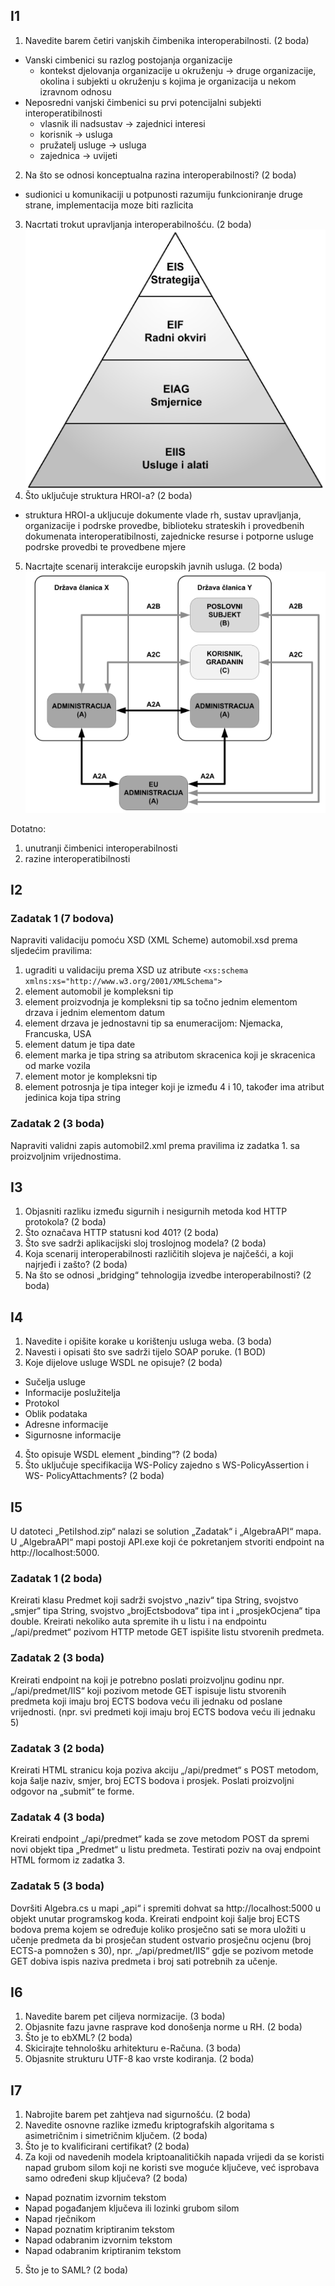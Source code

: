 ## I1
1. Navedite barem četiri vanjskih čimbenika interoperabilnosti. (2 boda)
  - Vanski cimbenici su razlog postojanja organizacije
    - kontekst djelovanja organizacije u okruženju -> druge organizacije, okolina i subjekti u okruženju s kojima je organizacija u nekom izravnom odnosu 
  - Neposredni vanjski čimbenici su prvi potencijalni subjekti interoperatibilnosti
    - vlasnik ili nadsustav -> zajednici interesi
    - korisnik -> usluga
    - pružatelj usluge -> usluga
    - zajednica -> uvijeti
2. Na što se odnosi konceptualna razina interoperabilnosti? (2 boda)
  - sudionici u komunikaciji u potpunosti razumiju funkcioniranje druge strane, 
  implementacija moze biti razlicita
3. Nacrtati trokut upravljanja interoperabilnošću. (2 boda)
![](res/triangle.png)
4. Što uključuje struktura HROI-a? (2 boda)
  - struktura HROI-a ukljucuje dokumente vlade rh, sustav upravljanja, 
  organizacije i podrske provedbe, biblioteku strateskih i provedbenih dokumenata 
  interoperatibilnosti, zajednicke resurse i potporne usluge podrske provedbi te provedbene 
  mjere
5. Nacrtajte scenarij interakcije europskih javnih usluga. (2 boda)
![](res/EIF.png)


Dotatno:
1. unutranji čimbenici interoperabilnosti
2. razine interoperatibilnosti

## I2
### Zadatak 1 (7 bodova)
Napraviti validaciju pomoću XSD (XML Scheme) automobil.xsd prema
sljedećim pravilima:
1. ugraditi u validaciju prema XSD uz atribute `<xs:schema xmlns:xs="http://www.w3.org/2001/XMLSchema">`
2. element automobil je kompleksni tip
3. element proizvodnja je kompleksni tip sa točno jednim elementom
drzava i jednim elementom datum
4. element drzava je jednostavni tip sa enumeracijom: Njemacka,
Francuska, USA
5. element datum je tipa date
6. element marka je tipa string sa atributom skracenica koji je skracenica
od marke vozila
7. element motor je kompleksni tip
8. element potrosnja je tipa integer koji je između 4 i 10, također ima
atribut jedinica koja tipa string

### Zadatak 2 (3 boda)
Napraviti validni zapis automobil2.xml prema pravilima iz zadatka 1. sa
proizvoljnim vrijednostima.


## I3
1. Objasniti razliku između sigurnih i nesigurnih metoda kod HTTP
protokola? (2 boda)
2. Što označava HTTP statusni kod 401? (2 boda)
3. Što sve sadrži aplikacijski sloj troslojnog modela? (2 boda)
4. Koja scenarij interoperabilnosti različitih slojeva je najčešći, a koji
najrjeđi i zašto? (2 boda)
5. Na što se odnosi „bridging“ tehnologija izvedbe interoperabilnosti? (2
boda)


## I4
1. Navedite i opišite korake u korištenju usluga weba. (3 boda)
2. Navesti i opisati što sve sadrži tijelo SOAP poruke. (1 BOD)
3. Koje dijelove usluge WSDL ne opisuje? (2 boda)
  * Sučelja usluge
  * Informacije poslužitelja
  * Protokol
  * Oblik podataka
  * Adresne informacije
  * Sigurnosne informacije
4. Što opisuje WSDL element „binding“? (2 boda)
5. Što uključuje specifikacija WS-Policy zajedno s WS-PolicyAssertion i WS-
PolicyAttachments? (2 boda)


## I5

U datoteci „PetiIshod.zip“ nalazi se solution „Zadatak“ i „AlgebraAPI“ mapa. U
„AlgebraAPI“ mapi postoji API.exe koji će pokretanjem stvoriti endpoint na
http://localhost:5000.

### Zadatak 1 (2 boda)
Kreirati klasu Predmet koji sadrži svojstvo „naziv“ tipa String, svojstvo „smjer“
tipa String, svojstvo „brojEctsbodova“ tipa int i „prosjekOcjena“ tipa double.
Kreirati nekoliko auta spremite ih u listu i na endpointu „/api/predmet“
pozivom HTTP metode GET ispišite listu stvorenih predmeta.

### Zadatak 2 (3 boda)
Kreirati endpoint na koji je potrebno poslati proizvoljnu godinu npr.
„/api/predmet/IIS“ koji pozivom metode GET ispisuje listu stvorenih
predmeta koji imaju broj ECTS bodova veću ili jednaku od poslane vrijednosti.
(npr. svi predmeti koji imaju broj ECTS bodova veću ili jednaku 5)

### Zadatak 3 (2 boda)
Kreirati HTML stranicu koja poziva akciju „/api/predmet“ s POST metodom,
koja šalje naziv, smjer, broj ECTS bodova i prosjek. Poslati proizvoljni odgovor
na „submit“ te forme.

### Zadatak 4 (3 boda)
Kreirati endpoint „/api/predmet“ kada se zove metodom POST da spremi
novi objekt tipa „Predmet“ u listu predmeta. Testirati poziv na ovaj endpoint
HTML formom iz zadatka 3.

### Zadatak 5 (3 boda)
Dovršiti Algebra.cs u mapi „api“ i spremiti dohvat sa http://localhost:5000 u
objekt unutar programskog koda. Kreirati endpoint koji šalje broj ECTS bodova
prema kojem se određuje koliko prosječno sati se mora uložiti u učenje
predmeta da bi prosječan student ostvario prosječnu ocjenu (broj ECTS-a
pomnožen s 30), npr. „/api/predmet/IIS“ gdje se pozivom metode GET
dobiva ispis naziva predmeta i broj sati potrebnih za učenje.


## I6
1. Navedite barem pet ciljeva normizacije. (3 boda)
2. Objasnite fazu javne rasprave kod donošenja norme u RH. (2 boda)
3. Što je to ebXML? (2 boda)
4. Skicirajte tehnološku arhitekturu e-Računa. (3 boda)
5. Objasnite strukturu UTF-8 kao vrste kodiranja. (2 boda)


## I7
1. Nabrojite barem pet zahtjeva nad sigurnošću. (2 boda)
2. Navedite osnovne razlike između kriptografskih algoritama s
asimetričnim i simetričnim ključem. (2 boda)
3. Što je to kvalificirani certifikat? (2 boda)
4. Za koji od navedenih modela kriptoanalitičkih napada vrijedi da se koristi
napad grubom silom koji ne koristi sve moguće ključeve, već isprobava
samo određeni skup ključeva? (2 boda)
  * Napad poznatim izvornim tekstom
  * Napad pogađanjem ključeva ili lozinki grubom silom
  * Napad rječnikom
  * Napad poznatim kriptiranim tekstom
  * Napad odabranim izvornim tekstom
  * Napad odabranim kriptiranim tekstom
5. Što je to SAML? (2 boda)